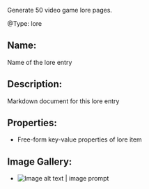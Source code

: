 Generate 50 video game lore pages.

@Type: lore
## Name:
Name of the lore entry
## Description:
Markdown document for this lore entry
## Properties:
- Free-form key-value properties of lore item
## Image Gallery:
- ![Image alt text | image prompt]()